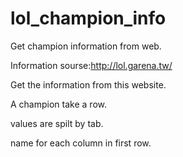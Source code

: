# lol_champion_info
Get champion information from web.

Information sourse:http://lol.garena.tw/

Get the information from this website.

A champion take a row.

values are spilt by tab.

name for each column in first row.
